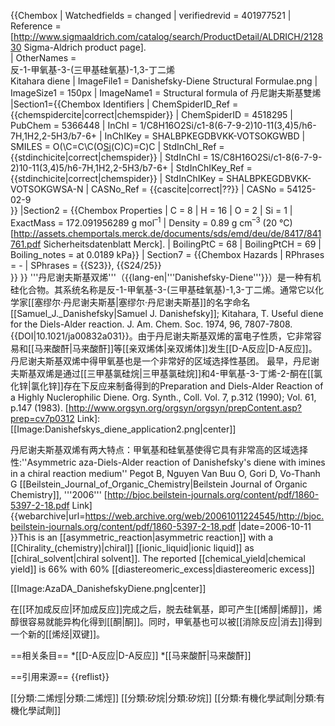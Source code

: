 {{Chembox 
| Watchedfields = changed
| verifiedrevid = 401977521
|  Reference = <ref name="sigma">[http://www.sigmaaldrich.com/catalog/search/ProductDetail/ALDRICH/212830 Sigma-Aldrich product page].</ref>   
|  OtherNames =<br>反-1-甲氧基-3-(三甲基硅氧基)-1,3-丁二烯<br>Kitahara diene
|  ImageFile1 = Danishefsky-Diene Structural Formulae.png
|  ImageSize1 = 150px
|  ImageName1 = Structural formula of 丹尼謝夫斯基雙烯
|Section1={{Chembox Identifiers 
| ChemSpiderID_Ref = {{chemspidercite|correct|chemspider}}
| ChemSpiderID = 4518295
| PubChem = 5366448
| InChI = 1/C8H16O2Si/c1-8(6-7-9-2)10-11(3,4)5/h6-7H,1H2,2-5H3/b7-6+
| InChIKey = SHALBPKEGDBVKK-VOTSOKGWBD
| SMILES = O(\C=C\C(O[Si](C)(C)C)=C)C
| StdInChI_Ref = {{stdinchicite|correct|chemspider}}
| StdInChI = 1S/C8H16O2Si/c1-8(6-7-9-2)10-11(3,4)5/h6-7H,1H2,2-5H3/b7-6+
| StdInChIKey_Ref = {{stdinchicite|correct|chemspider}}
| StdInChIKey = SHALBPKEGDBVKK-VOTSOKGWSA-N
| CASNo_Ref = {{cascite|correct|??}}
| CASNo = 54125-02-9   
  }} 
|Section2 = {{Chembox Properties 
| C = 8 
| H = 16 
| O = 2 
| Si = 1
| ExactMass = 172.091956289 g mol<sup>–1</sup>
|  Density = 0.89 g cm<sup>–3</sup> (20 °C)<ref name="merck">[http://assets.chemportals.merck.de/documents/sds/emd/deu/de/8417/841761.pdf Sicherheitsdatenblatt Merck].</ref>
| BoilingPtC = 68
| BoilingPtCH = 69
| Boiling_notes = at 0.0189 kPa<ref name="merck" />}} 
| Section7 = {{Chembox Hazards 
|  RPhrases = -
|  SPhrases = {{S23}}, {{S24/25}}   
  }} 
}}
'''丹尼谢夫斯基双烯'''（{{lang-en|'''Danishefsky-Diene'''}}）是一种有机硅化合物。其系统名称是反-1-甲氧基-3-(三甲基硅氧基)-1,3-丁二烯。通常它以化学家[[塞缪尔·丹尼谢夫斯基|塞缪尔·丹尼谢夫斯基]]的名字命名<ref>[[Samuel_J._Danishefsky|Samuel J. Danishefsky]]; Kitahara, T. Useful diene for the Diels-Alder reaction. J. Am. Chem. Soc. 1974, 96, 7807-7808. {{DOI|10.1021/ja00832a031}}</ref>。由于丹尼谢夫斯基双烯的富电子性质，它非常容易和[[马来酸酐|马来酸酐]]等[[亲双烯体|亲双烯体]]发生[[D-A反应|D-A反应]]。丹尼谢夫斯基双烯中得甲氧基也是一个非常好的区域选择性基团。
最早，丹尼谢夫斯基双烯是通过[[三甲基氯硅烷|三甲基氯硅烷]]和4-甲氧基-3-丁烯-2-酮在[[氯化锌|氯化锌]]存在下反应来制备得到的<ref>Preparation and Diels-Alder Reaction of a Highly Nuclerophilic Diene. Org. Synth., Coll. Vol. 7, p.312 (1990); Vol. 61, p.147 (1983). [http://www.orgsyn.org/orgsyn/orgsyn/prepContent.asp?prep=cv7p0312 Link]</ref>:
[[Image:Danishefskys_diene_application2.png|center]]

丹尼谢夫斯基双烯有两大特点：甲氧基和硅氧基使得它具有非常高的区域选择性:<ref>''Asymmetric aza-Diels-Alder reaction of Danishefsky's diene with imines in a chiral reaction medium'' Pegot B, Nguyen Van Buu O, Gori D, Vo-Thanh G [[Beilstein_Journal_of_Organic_Chemistry|Beilstein Journal of Organic Chemistry]], '''2006''' [http://bjoc.beilstein-journals.org/content/pdf/1860-5397-2-18.pdf Link] {{webarchive|url=https://web.archive.org/web/20061011224545/http://bjoc.beilstein-journals.org/content/pdf/1860-5397-2-18.pdf |date=2006-10-11 }}</ref><ref>This is an [[asymmetric_reaction|asymmetric reaction]] with a [[Chirality_(chemistry)|chiral]] [[ionic_liquid|ionic liquid]] as  [[chiral_solvent|chiral solvent]]. The reported [[chemical_yield|chemical yield]] is 66% with 60% [[diastereomeric_excess|diastereomeric excess]]</ref>

[[Image:AzaDA_DanishefskyDiene.png|center]]

在[[环加成反应|环加成反应]]完成之后，脱去硅氧基，即可产生[[烯醇|烯醇]]，烯醇很容易就能异构化得到[[酮|酮]]。同时，甲氧基也可以被[[消除反应|消去]]得到一个新的[[烯烃|双键]]。

==相关条目==
*[[D-A反应|D-A反应]]
*[[马来酸酐|马来酸酐]]

==引用来源==
{{reflist}}

[[分類:二烯烴|分類:二烯烴]]
[[分類:矽烷|分類:矽烷]]
[[分類:有機化學試劑|分類:有機化學試劑]]